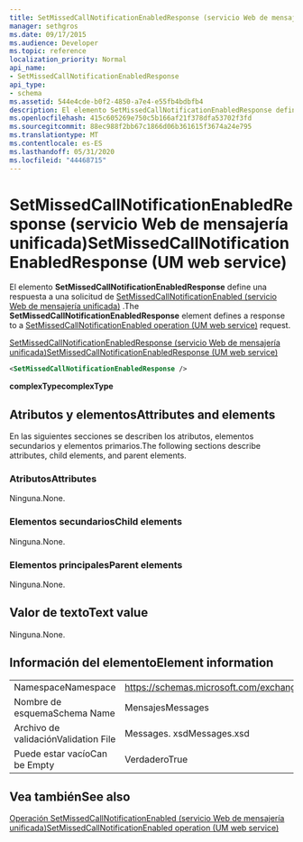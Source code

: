 ```yaml
---
title: SetMissedCallNotificationEnabledResponse (servicio Web de mensajería unificada)
manager: sethgros
ms.date: 09/17/2015
ms.audience: Developer
ms.topic: reference
localization_priority: Normal
api_name:
- SetMissedCallNotificationEnabledResponse
api_type:
- schema
ms.assetid: 544e4cde-b0f2-4850-a7e4-e55fb4bdbfb4
description: El elemento SetMissedCallNotificationEnabledResponse define una respuesta a una solicitud de SetMissedCallNotificationEnabled (servicio Web de mensajería unificada).
ms.openlocfilehash: 415c605269e750c5b166af21f378dfa53702f3fd
ms.sourcegitcommit: 88ec988f2bb67c1866d06b361615f3674a24e795
ms.translationtype: MT
ms.contentlocale: es-ES
ms.lasthandoff: 05/31/2020
ms.locfileid: "44468715"
---
```

# <a name="setmissedcallnotificationenabledresponse-um-web-service"></a><span data-ttu-id="1c072-103">SetMissedCallNotificationEnabledResponse (servicio Web de mensajería unificada)</span><span class="sxs-lookup"><span data-stu-id="1c072-103">SetMissedCallNotificationEnabledResponse (UM web service)</span></span>

<span data-ttu-id="1c072-104">El elemento **SetMissedCallNotificationEnabledResponse** define una respuesta a una solicitud de [SetMissedCallNotificationEnabled (servicio Web de mensajería unificada)](setmissedcallnotificationenabled-operation-um-web-service.md) .</span><span class="sxs-lookup"><span data-stu-id="1c072-104">The **SetMissedCallNotificationEnabledResponse** element defines a response to a [SetMissedCallNotificationEnabled operation (UM web service)](setmissedcallnotificationenabled-operation-um-web-service.md) request.</span></span> 
  
[<span data-ttu-id="1c072-105">SetMissedCallNotificationEnabledResponse (servicio Web de mensajería unificada)</span><span class="sxs-lookup"><span data-stu-id="1c072-105">SetMissedCallNotificationEnabledResponse (UM web service)</span></span>](setmissedcallnotificationenabledresponse-um-web-service.md)
  
```xml
<SetMissedCallNotificationEnabledResponse />
```

 <span data-ttu-id="1c072-106">**complexType**</span><span class="sxs-lookup"><span data-stu-id="1c072-106">**complexType**</span></span>
## <a name="attributes-and-elements"></a><span data-ttu-id="1c072-107">Atributos y elementos</span><span class="sxs-lookup"><span data-stu-id="1c072-107">Attributes and elements</span></span>

<span data-ttu-id="1c072-108">En las siguientes secciones se describen los atributos, elementos secundarios y elementos primarios.</span><span class="sxs-lookup"><span data-stu-id="1c072-108">The following sections describe attributes, child elements, and parent elements.</span></span>
  
### <a name="attributes"></a><span data-ttu-id="1c072-109">Atributos</span><span class="sxs-lookup"><span data-stu-id="1c072-109">Attributes</span></span>

<span data-ttu-id="1c072-110">Ninguna.</span><span class="sxs-lookup"><span data-stu-id="1c072-110">None.</span></span>
  
### <a name="child-elements"></a><span data-ttu-id="1c072-111">Elementos secundarios</span><span class="sxs-lookup"><span data-stu-id="1c072-111">Child elements</span></span>

<span data-ttu-id="1c072-112">Ninguna.</span><span class="sxs-lookup"><span data-stu-id="1c072-112">None.</span></span>
  
### <a name="parent-elements"></a><span data-ttu-id="1c072-113">Elementos principales</span><span class="sxs-lookup"><span data-stu-id="1c072-113">Parent elements</span></span>

<span data-ttu-id="1c072-114">Ninguna.</span><span class="sxs-lookup"><span data-stu-id="1c072-114">None.</span></span>
  
## <a name="text-value"></a><span data-ttu-id="1c072-115">Valor de texto</span><span class="sxs-lookup"><span data-stu-id="1c072-115">Text value</span></span>

<span data-ttu-id="1c072-116">Ninguna.</span><span class="sxs-lookup"><span data-stu-id="1c072-116">None.</span></span>
  
## <a name="element-information"></a><span data-ttu-id="1c072-117">Información del elemento</span><span class="sxs-lookup"><span data-stu-id="1c072-117">Element information</span></span>

|||
|:-----|:-----|
|<span data-ttu-id="1c072-118">Namespace</span><span class="sxs-lookup"><span data-stu-id="1c072-118">Namespace</span></span>  <br/> |https://schemas.microsoft.com/exchange/services/2006/messages  <br/> |
|<span data-ttu-id="1c072-119">Nombre de esquema</span><span class="sxs-lookup"><span data-stu-id="1c072-119">Schema Name</span></span>  <br/> |<span data-ttu-id="1c072-120">Mensajes</span><span class="sxs-lookup"><span data-stu-id="1c072-120">Messages</span></span>  <br/> |
|<span data-ttu-id="1c072-121">Archivo de validación</span><span class="sxs-lookup"><span data-stu-id="1c072-121">Validation File</span></span>  <br/> |<span data-ttu-id="1c072-122">Messages. xsd</span><span class="sxs-lookup"><span data-stu-id="1c072-122">Messages.xsd</span></span>  <br/> |
|<span data-ttu-id="1c072-123">Puede estar vacío</span><span class="sxs-lookup"><span data-stu-id="1c072-123">Can be Empty</span></span>  <br/> |<span data-ttu-id="1c072-124">Verdadero</span><span class="sxs-lookup"><span data-stu-id="1c072-124">True</span></span>  <br/> |
   
## <a name="see-also"></a><span data-ttu-id="1c072-125">Vea también</span><span class="sxs-lookup"><span data-stu-id="1c072-125">See also</span></span>



[<span data-ttu-id="1c072-126">Operación SetMissedCallNotificationEnabled (servicio Web de mensajería unificada)</span><span class="sxs-lookup"><span data-stu-id="1c072-126">SetMissedCallNotificationEnabled operation (UM web service)</span></span>](setmissedcallnotificationenabled-operation-um-web-service.md)

